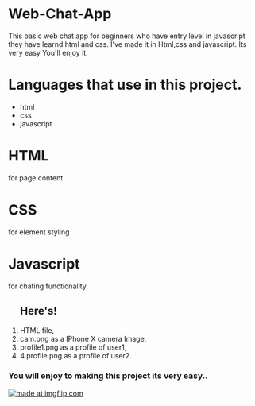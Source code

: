 # Web-Chat-App
This basic web chat app for beginners who have entry level in javascript they have learnd html and css.
I've made it in Html,css and javascript. Its very easy You'll enjoy it.

<h1>Languages that use in this project.</h1>
<ul>
<li>html</li>
<li>css</li>
<li>javascript</li>
</ul>
<h1>HTML</h1>for page content<br>
<h1>CSS</h1>for element styling<br>
<h1>Javascript</h1>for chating functionality<br>
<ol>
<h2>Here's!</h2>
<li>HTML file,</li>
<li>cam.png as a IPhone X camera Image.</li>
<li>profile1.png as a profile of user1,</li>
<li>4.profile.png as a profile of user2.</li>
</ol>
<h3>You will enjoy to making this project its very easy..</h3>


<a href="https://imgflip.com/gif/45spbk.gif"><img src="https://imgflip.com/gif/45spbk.gif" title="made at imgflip.com"/></a>
